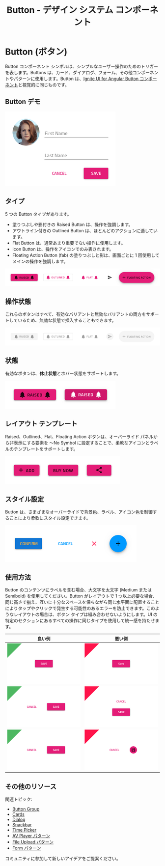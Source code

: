 ﻿---
title: Button - デザイン システム コンポーネント
_description: Button コンポーネント シンボルはシンプルなアクションを表すために使用します。
_keywords: デザイン システム, Sketch, Ignite UI for Angular, コンポーネント, UI ライブラリ, ウィジェット
_language: ja
---

# Button (ボタン)

Button コンポーネント シンボルは、シンプルなユーザー操作のためのトリガーを表します。Buttons は、カード、ダイアログ、フォーム、その他コンポーネントやパターンに使用します。Button は、[Ignite UI for Angular Button コンポーネント](https://jp.infragistics.com/products/ignite-ui-angular/angular/components/button.html)と視覚的に同じものです。

## Button デモ

<img class="responsive-img" src="../images/button_demo.png" srcset="../images/button_demo@2x.png 2x" />

## タイプ

5 つの Button タイプがあります。

- 塗りつぶしや影付きの Raised Button は、操作を強調します。
- アウトライン付きの Outlined Button は、ほとんどのアクションに適しています。
- Flat Button は、通常あまり重要でない操作に使用します。
- Icon Button は、操作をアイコンでのみ表されます。
- Floating Action Button (fab) の塗りつぶしと影は、画面ごとに 1 回使用してメインの操作を強調します。

<img class="responsive-img" src="../images/button_types.png" srcset="../images/button_types@2x.png 2x" />

## 操作状態

これらのボタンはすべて、有効なバリアントと無効なバリアントの両方をサポートしているため、無効な状態で挿入することもできます。

<img class="responsive-img" src="../images/button_disabled.png" srcset="../images/button_disabled@2x.png 2x" />

## 状態

有効なボタンは、**休止状態**とホバー状態をサポートします。

<img class="responsive-img" src="../images/button_states.png" srcset="../images/button_states@2x.png 2x" />

## レイアウト テンプレート

Raised、Outlined、Flat、Floating Action ボタンは、オーバーライド パネルから非表示にする要素を 〜No Symbol に設定することで、柔軟なアイコンとラベルのテンプレートをサポートします。

<img class="responsive-img" src="../images/button_templates.png" srcset="../images/button_templates@2x.png 2x" />

## スタイル設定

Button は、さまざまなオーバーライドで背景色、ラベル、アイコン色を制御することにより柔軟にスタイル設定できます。

<img class="responsive-img" src="../images/button_styling.png" srcset="../images/button_styling@2x.png 2x" />

## 使用方法

Button のコンテンツにラベルを含む場合、大文字を太文字 (Medium または Semibold) を使用してください。Button がレイアウトで 1 つ以上必要な場合、同じ高さで揃え、互いに十分なスペースを保ちながら同じ水平面に配置することによりタップやクリックで発生する可能性のあるエラーを防止できます。このようなレイアウトの場合は、ボタン タイプは組み合わせないようにします。UI の特定のセクションにあるすべての操作に同じタイプを使用して統一感を持たせます。

| 良い例                                                                         | 悪い例                                                                             |
| ------------------------------------------------------------------------------ | ---------------------------------------------------------------------------------- |
| <img class="responsive-img" src="../images/button_do1.png" srcset="../images/button_do1@2x.png 2x" /> | <img class="responsive-img" src="../images/button_dont1.png" srcset="../images/button_dont1@2x.png 2x" /> |
| <img class="responsive-img" src="../images/button_do2.png" srcset="../images/button_do2@2x.png 2x" /> | <img class="responsive-img" src="../images/button_dont2.png" srcset="../images/button_dont2@2x.png 2x" /> |
| <img class="responsive-img" src="../images/button_do3.png" srcset="../images/button_do3@2x.png 2x" /> | <img class="responsive-img" src="../images/button_dont3.png" srcset="../images/button_dont3@2x.png 2x" /> |

## その他のリソース

関連トピック:

- [Button Group](button-group.md)
- [Cards](cards.md)
- [Dialog](dialog.md)
- [Snackbar](snackbar.md)
- [Time Picker](time-picker.md)
- [AV Player パターン](../patterns/av.md)
- [File Upload パターン](../patterns/file-upload.md)
- [Form パターン](../patterns/form.md)
  <div class="divider--half"></div>

コミュニティに参加して新しいアイデアをご提案ください。



